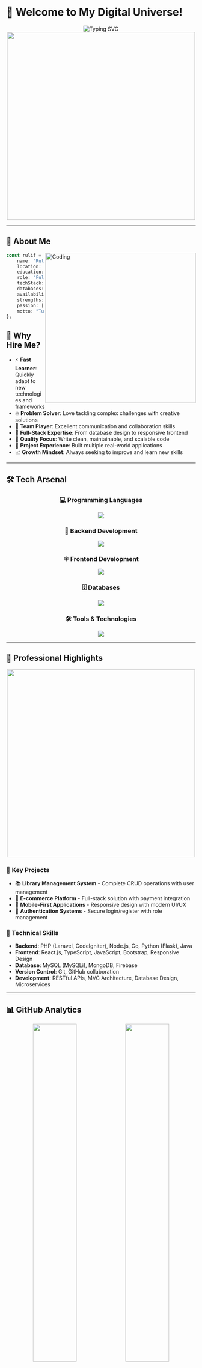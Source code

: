 # 🚀 Welcome to My Digital Universe!

<div align="center">
  <img src="https://readme-typing-svg.herokuapp.com/?font=Fira+Code&size=32&duration=2800&pause=2000&color=A9FEF7&center=true&vCenter=true&width=600&lines=Hey+there!+I'm+Rulif+Fadria+%F0%9F%91%8B;Full-Stack+Developer+%F0%9F%92%BB;Ready+for+New+Opportunities+%F0%9F%9A%80;Building+Amazing+Solutions+%F0%9F%8C%9F" alt="Typing SVG" />
</div>

<div align="center">
  <img src="https://user-images.githubusercontent.com/74038190/225813708-98b745f2-7d22-48cf-9150-083f1b00d6c9.gif" width="500">
</div>

---

## 🎯 About Me

<img align="right" alt="Coding" width="400" src="https://user-images.githubusercontent.com/74038190/229223263-cf2e4b07-2615-4f87-9c38-e37600f8381a.gif">

```typescript
const rulif = {
    name: "Rulif Fadria Nirwansyah",
    location: "Bandung, Indonesia 🇮🇩",
    education: "Universitas Sangga Buana",
    role: "Full-Stack Developer",
    techStack: ["PHP", "TypeScript", "Java", "Go", "React"],
    databases: ["MySQL", "MongoDB", "Firebase"],
    availability: "Open to opportunities",
    strengths: ["Problem Solving", "Team Collaboration", "Fast Learning"],
    passion: ["Clean Code", "Innovation", "User Experience"],
    motto: "Turning ideas into digital reality! 💫"
};
```

## 🎯 Why Hire Me?

- ⚡ **Fast Learner**: Quickly adapt to new technologies and frameworks
- 🔥 **Problem Solver**: Love tackling complex challenges with creative solutions  
- 🤝 **Team Player**: Excellent communication and collaboration skills
- 📱 **Full-Stack Expertise**: From database design to responsive frontend
- 🎯 **Quality Focus**: Write clean, maintainable, and scalable code
- 🚀 **Project Experience**: Built multiple real-world applications
- 📈 **Growth Mindset**: Always seeking to improve and learn new skills

---

## 🛠️ Tech Arsenal

<div align="center">

### 💻 Programming Languages
<img src="https://skillicons.dev/icons?i=php,javascript,typescript,python,java,go,html,css" />

### 🚀 Backend Development  
<img src="https://skillicons.dev/icons?i=laravel,codeigniter,nodejs,flask,go" />

### ⚛️ Frontend Development
<img src="https://skillicons.dev/icons?i=react,bootstrap,jquery,redux" />

### 🗄️ Databases
<img src="https://skillicons.dev/icons?i=mysql,mongodb,firebase" />

### 🛠️ Tools & Technologies
<img src="https://skillicons.dev/icons?i=git,github,vscode,figma,docker,postman" />

</div>

---

## 💼 Professional Highlights

<div align="center">
  <img src="https://user-images.githubusercontent.com/74038190/212284087-bbe7e430-757e-4901-90bf-4cd2ce3e1852.gif" width="500">
</div>

### 🎯 **Key Projects**
- 📚 **Library Management System** - Complete CRUD operations with user management
- 🛒 **E-commerce Platform** - Full-stack solution with payment integration
- 📱 **Mobile-First Applications** - Responsive design with modern UI/UX
- 🔐 **Authentication Systems** - Secure login/register with role management

### 🌟 **Technical Skills**
- **Backend**: PHP (Laravel, CodeIgniter), Node.js, Go, Python (Flask), Java
- **Frontend**: React.js, TypeScript, JavaScript, Bootstrap, Responsive Design
- **Database**: MySQL (MySQLi), MongoDB, Firebase
- **Version Control**: Git, GitHub collaboration
- **Development**: RESTful APIs, MVC Architecture, Database Design, Microservices

---

## 📊 GitHub Analytics

<div align="center">
  <img width="48%" src="https://github-readme-stats.vercel.app/api?username=rulifcode&show_icons=true&theme=tokyonight&hide_border=true" />
  <img width="48%" src="https://github-readme-streak-stats.herokuapp.com/?user=rulifcode&theme=tokyonight&hide_border=true" />
</div>

<div align="center">
  <img src="https://github-readme-stats.vercel.app/api/top-langs/?username=rulifcode&layout=compact&theme=tokyonight&hide_border=true" />
</div>

---

## 🏆 GitHub Trophies

<div align="center">
  <img src="https://github-profile-trophy.vercel.app/?username=rulifcode&theme=tokyonight&no-frame=true&row=2&column=4" />
</div>

---

## 📈 Contribution Activity

<div align="center">
  <img src="https://github-readme-activity-graph.vercel.app/graph?username=rulifcode&theme=tokyo-night&hide_border=true&area=true" />
</div>

---

## 🎯 What I'm Looking For

<div align="center">
  <img src="https://user-images.githubusercontent.com/74038190/212284158-e840e285-664b-44d7-b79b-e264b5e54825.gif" width="400">
</div>

- 💼 **Full-Stack Developer** positions
- 🌱 **Junior to Mid-level** opportunities  
- 🏢 **Tech companies** with growth opportunities
- 🤝 **Collaborative teams** that value innovation
- 📚 **Continuous learning** environment
- 🌏 **Remote or Bandung-based** positions

---

## 🌐 Let's Connect!

<div align="center">
  
[![LinkedIn](https://img.shields.io/badge/LinkedIn-0077B5?style=for-the-badge&logo=linkedin&logoColor=white)](https://linkedin.com/in/www.linkedin.com/in/ruliffadrian)
[![Instagram](https://img.shields.io/badge/Instagram-E4405F?style=for-the-badge&logo=instagram&logoColor=white)](https://instagram.com/ruliffadrian)
[![GitHub](https://img.shields.io/badge/GitHub-100000?style=for-the-badge&logo=github&logoColor=white)](https://github.com/rulifcode)
[![Email](https://img.shields.io/badge/Email-D14836?style=for-the-badge&logo=gmail&logoColor=white)](mailto:ruliffax@gmail.com)

</div>

---

## 💫 Fun Facts & Personal Touch

<div align="center">
  <img src="https://user-images.githubusercontent.com/74038190/212284100-561aa473-3905-4a80-b561-0d28506553ee.gif" width="600">
</div>

- 🎓 **Active Computer Science Student** at Universitas Sangga Buana
- 📚 **Library System Enthusiast** - Built multiple management systems
- 🌱 **Daily Learner** - Always exploring new technologies
- ☕ **Coffee Powered** - Best debugging happens with good coffee
- 🎯 **Open Source Contributor** - Giving back to the community
- 🏀 **Work-Life Balance** - Coding by day, sports by evening
- 🎵 **Music Lover** - Coding playlist always ready!

---

## 📞 Ready to Collaborate?

<div align="center">
  <img src="https://user-images.githubusercontent.com/74038190/221352975-94759904-aa4c-4032-a8ab-b546efb9c478.gif" width="400">
</div>

**I'm currently available for:**
- 💼 Full-time opportunities
- 🤝 Freelance projects  
- 👥 Collaborative development
- 🎯 Internship programs
- 📚 Knowledge sharing sessions

**Response Time:** Usually within 24 hours ⚡

---

<div align="center">
  <img src="https://capsule-render.vercel.app/api?type=waving&color=gradient&height=100&section=footer" />
</div>

<div align="center">
  
### 🌟 "Great code is not just written, it's crafted with passion" 🌟
### 💼 Open for Opportunities | 🚀 Ready to Build Amazing Things

<img src="https://komarev.com/ghpvc/?username=rulifcode&label=Profile%20Views&color=brightgreen&style=flat-square" />

**Let's build something amazing together! 🚀**

</div>
